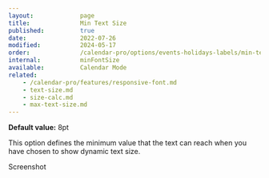 ```yaml
---
layout:             page
title:              Min Text Size
published:          true
date:               2022-07-26
modified:           2024-05-17
order:              /calendar-pro/options/events-holidays-labels/min-text-size
internal:           minFontSize
available:          Calendar Mode
related:
    - /calendar-pro/features/responsive-font.md
    - text-size.md
    - size-calc.md
    - max-text-size.md
---
```

**Default value:** 8pt

This option defines the minimum value that the text can reach when you have chosen to show dynamic text size.

<todo>Screenshot</todo>